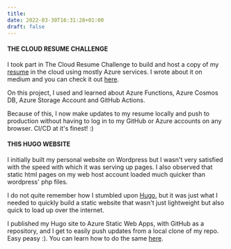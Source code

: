 ```yaml
---
title: 
date: 2022-03-30T16:31:28+01:00
draft: false
---
```


#### THE CLOUD RESUME CHALLENGE

I took part in The Cloud Resume Challenge to build and host a copy of my [resume](https://resume.benny.com.ng) in the cloud using mostly Azure services. I wrote about it on medium and you can check it out [here](https://medium.com/@bennando/the-cloud-resume-challenge-with-azure-my-experience-f83695dcf77e).

On this project, I used and learned about Azure Functions, Azure Cosmos DB, Azure Storage Account and GitHub Actions.

Because of this, I now make updates to my resume locally and push to production without having to log in to my GitHub or Azure accounts on any browser. CI/CD at it's finest! :)


#### THIS HUGO WEBSITE

I initially built my personal website on Wordpress but I wasn't very satisfied with the speed with which it was serving up pages. I also observed that static html pages on my web host account loaded much quicker than wordpress' php files.

I do not quite remember how I stumbled upon [Hugo](https://gohugo.io), but it was just what I needed to quickly build a static website that wasn't just lightweight but also quick to load up over the internet.

I published my Hugo site to Azure Static Web Apps, with GitHub as a repository, and I get to easily push updates from a local clone of my repo. Easy peasy :). You can learn how to do the same [here](https://docs.microsoft.com/en-us/azure/static-web-apps/publish-hugo).